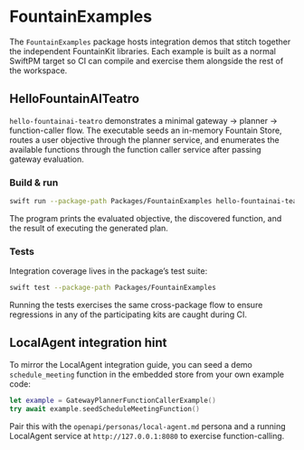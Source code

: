 # FountainExamples

The `FountainExamples` package hosts integration demos that stitch together the
independent FountainKit libraries. Each example is built as a normal SwiftPM
target so CI can compile and exercise them alongside the rest of the workspace.

## HelloFountainAITeatro

`hello-fountainai-teatro` demonstrates a minimal gateway → planner →
function-caller flow. The executable seeds an in-memory Fountain Store, routes a
user objective through the planner service, and enumerates the available
functions through the function caller service after passing gateway evaluation.

### Build & run

```bash
swift run --package-path Packages/FountainExamples hello-fountainai-teatro
```

The program prints the evaluated objective, the discovered function, and the
result of executing the generated plan.

### Tests

Integration coverage lives in the package’s test suite:

```bash
swift test --package-path Packages/FountainExamples
```

Running the tests exercises the same cross-package flow to ensure regressions in
any of the participating kits are caught during CI.

## LocalAgent integration hint

To mirror the LocalAgent integration guide, you can seed a demo
`schedule_meeting` function in the embedded store from your own example code:

```swift
let example = GatewayPlannerFunctionCallerExample()
try await example.seedScheduleMeetingFunction()
```

Pair this with the `openapi/personas/local-agent.md` persona and a running
LocalAgent service at `http://127.0.0.1:8080` to exercise function-calling.
